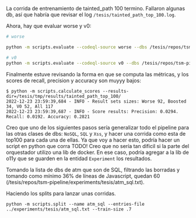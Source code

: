 La corrida de entrenamiento de tainted_path 100 termino. Fallaron algunas db, así que habría que revisar el log `/tesis/tainted_path_top_100.log`.

Ahora, hay que evaluar worse y v0:
```bash
# worse

python -m scripts.evaluate --codeql-source worse --dbs /tesis/repos/tsm-pipeline/experiments/tesis/tainted_path/tainted_path_100_split_test.txt --cache-root /tesis/dbs --output /tesis/tmp/results/tainted_path_top_100/worse --boost-results /tesis/tmp/results/tainted_path_top_100/averaged-results.csv

# v0
python -m scripts.evaluate --codeql-source v0 --dbs /tesis/repos/tsm-pipeline/experiments/tesis/tainted_path/tainted_path_100_split_test.txt --cache-root /tesis/dbs --output /tesis/tmp/results/tainted_path_top_100/v0
```

Finalmente estuve revisando la forma en que se computa las métricas, y los scores de recall, precision y accuracy son muyyy bajos:
```
$ python -m scripts.calculate_scores --results-dir=/tesis/tmp/results/tainted_path_top_100/
2022-12-23 23:59:39,684 - INFO - Result sets sizes: Worse 92, Boosted 34, V0 52, All 117
2022-12-23 23:59:39,687 - INFO - Score results: Precision: 0.0294. Recall: 0.0192. Accuracy: 0.2821
```

Creo que uno de los siguientes pasos sería generalizar todo el pipeline para las otras clases de dbs: `NoSQL`, `SQL` y `Xss`, y hacer una corrida como esta de top100 para cada una de ellas. Ya que voy a hacer esto, podría hacer un script en python que corra TODO! Creo que no sería tan dificil si la parte del orquestador utilizo una lib de docker. En ese caso, podría agregar a la lib de o11y que se guarden en la entidad `Experiment` los resultados.

Tomando la lista de dbs de atm que son de SQL, filtrando las borradas y tomando como mínimo 36% de líneas de Javascript, quedan 60 (/tesis/repos/tsm-pipeline/experiments/tesis/atm_sql.txt).

Haciendo los splits para lanzar unas corridas.
```
python -m scripts.split --name atm_sql --entries-file ../experiments/tesis/atm_sql.txt --train-size .7
```
